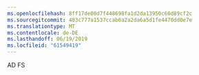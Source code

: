 ```yaml
---
ms.openlocfilehash: 8ff17de00d7f448698fa1d2da13950c60d89cf2c
ms.sourcegitcommit: 483c777a1537ccab6a2a2da6a5d1fe4470dd0e7e
ms.translationtype: MT
ms.contentlocale: de-DE
ms.lasthandoff: 06/19/2019
ms.locfileid: "61549419"
---
```

AD FS